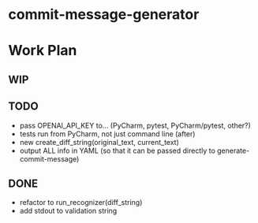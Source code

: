 # commit-message-generator

# Work Plan

## WIP

## TODO
- pass OPENAI_API_KEY to... (PyCharm, pytest, PyCharm/pytest, other?)
- tests run from PyCharm, not just command line (after)
- new create_diff_string(original_text, current_text)
- output ALL info in YAML (so that it can be passed directly to generate-commit-message)

## DONE
- refactor to run_recognizer(diff_string)
- add stdout to validation string
